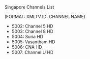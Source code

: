 Singapore Channels List

(FORMAT: XMLTV ID: CHANNEL NAME)

- 5002: Channel 5 HD
- 5003: Channel 8 HD
- 5004: Suria HD
- 5005: Vasantham HD
- 5006: CNA HD
- 5007: Channel U HD
